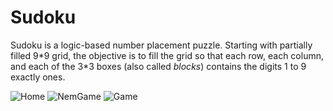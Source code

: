 # Sudoku
Sudoku is a logic-based number placement puzzle.
Starting with partially filled 9\*9 grid, the objective is to fill
the grid so that each row, each column, and each of the 3\*3 boxes
(also called <i>blocks</i>) contains the digits 1 to 9 exactly ones.

![Home](https://drive.google.com/file/d/0B1cwFrXjoHYtTEQ4Zk91SmhSOWM/view?usp=sharing)
![NemGame](https://drive.google.com/file/d/0B1cwFrXjoHYtMlB6RUpISl9HNXM/view?usp=sharing)
![Game](https://drive.google.com/file/d/0B1cwFrXjoHYtcmM2bzJWMEFYRU0/view?usp=sharing)

